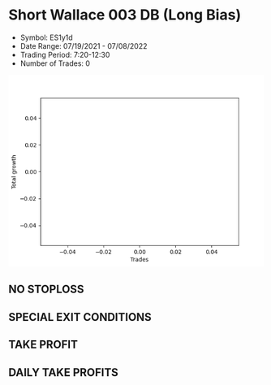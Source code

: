 # Short Wallace 003 DB (Long Bias)
- Symbol: ES1y1d
- Date Range: 07/19/2021 - 07/08/2022
- Trading Period: 7:20-12:30
- Number of Trades: 0

![Plot](ShortWallace003DBES1y1d(LongBias).png)
## NO STOPLOSS









## SPECIAL EXIT CONDITIONS 


## TAKE PROFIT











## DAILY TAKE PROFITS





























